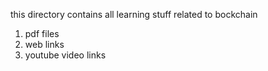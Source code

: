 this directory contains all learning stuff related to bockchain
1. pdf files
2. web links
3. youtube video links


